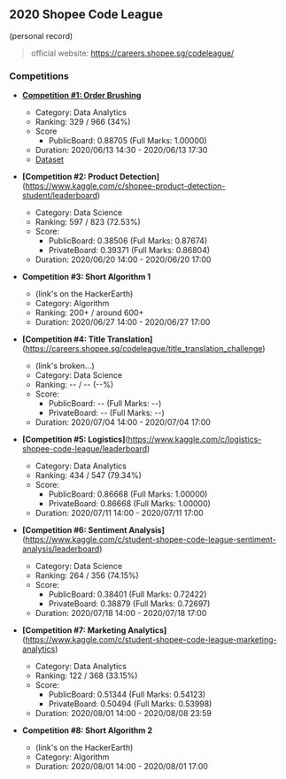 ## 2020 Shopee Code League 
(personal record)
> official website: https://careers.shopee.sg/codeleague/

### Competitions
- **[Competition #1: Order Brushing](https://www.kaggle.com/c/students-order-brushing-1/leaderboard)**
  - Category: Data Analytics
  - Ranking: 329 / 966 (34%)
  - Score
    - PublicBoard: 0.88705 (Full Marks: 1.00000)
  - Duration: 2020/06/13 14:30 - 2020/06/13 17:30
  - [Dataset](https://www.kaggle.com/muhammadjafar/orderbrushing)


- **[Competition #2: Product Detection]**(https://www.kaggle.com/c/shopee-product-detection-student/leaderboard)
  - Category: Data Science
  - Ranking: 597 / 823 (72.53%)
  - Score: 
    - PublicBoard: 0.38506 (Full Marks: 0.87674)
    - PrivateBoard: 0.39371 (Full Marks: 0.86804)
  - Duration: 2020/06/20 14:00 - 2020/06/20 17:00


- **Competition #3: Short Algorithm 1**
  - (link's on the HackerEarth)
  - Category: Algorithm
  - Ranking: 200+ / around 600+
  - Duration: 2020/06/27 14:00 - 2020/06/27 17:00


- **[Competition #4: Title Translation]**(https://careers.shopee.sg/codeleague/title_translation_challenge)
  - (link's broken...)
  - Category: Data Science
  - Ranking: -- / -- (--%)
  - Score: 
    - PublicBoard: -- (Full Marks: --)
    - PrivateBoard: -- (Full Marks: --)
  - Duration: 2020/07/04 14:00 - 2020/07/04 17:00


- **[Competition #5: Logistics]**(https://www.kaggle.com/c/logistics-shopee-code-league/leaderboard)
  - Category: Data Analytics
  - Ranking: 434 / 547 (79.34%)
  - Score: 
    - PublicBoard: 0.86668 (Full Marks: 1.00000)
    - PrivateBoard: 0.86668 (Full Marks: 1.00000)
  - Duration: 2020/07/11 14:00 - 2020/07/11 17:00


- **[Competition #6: Sentiment Analysis]**(https://www.kaggle.com/c/student-shopee-code-league-sentiment-analysis/leaderboard)
  - Category: Data Science
  - Ranking: 264 / 356 (74.15%)
  - Score: 
    - PublicBoard: 0.38401 (Full Marks: 0.72422)
    - PrivateBoard: 0.38879 (Full Marks: 0.72697)
  - Duration: 2020/07/18 14:00 - 2020/07/18 17:00


- **[Competition #7: Marketing Analytics]**(https://www.kaggle.com/c/student-shopee-code-league-marketing-analytics)
  - Category: Data Analytics
  - Ranking: 122 / 368 (33.15%)
  - Score: 
    - PublicBoard: 0.51344 (Full Marks: 0.54123)
    - PrivateBoard: 0.50494 (Full Marks: 0.53998)
  - Duration: 2020/08/01 14:00 - 2020/08/08 23:59


- **Competition #8: Short Algorithm 2**
  - (link's on the HackerEarth)
  - Category: Algorithm
  - Duration: 2020/08/01 14:00 - 2020/08/01 17:00

